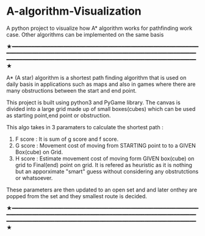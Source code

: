 # A-algorithm-Visualization
A python project to visualize how A* algorithm works for pathfinding work case. Other algorithms can be implemented on the same basis

★━━━━━━━━━━━━━━━━━━━━━━━━━━━━━━━━━━━━━━━━━━━━━━━━━━━━━━━━━━━━━━━━━━━━━━━━━━━━━━━━━━━━━━━━━━━━━━━━━━━━━━━━━━━━━━━━━━━━━━━━━━━━━━━━━━━━━━━━━━━━━━━━━━━━━━━━━━━━━━━━━━━━━━━━━━━━━━━━★

A* (A star) algorithm is a shortest path finding algorithm that is used on daily basis in applications such as maps and also in games where there are many obstructions between the start and end point.

This project is built using python3 and PyGame library. The canvas is divided into a large grid made up of small boxes(cubes) which can be used as starting point,end point or obstruction.

This algo takes in 3 paramaters to calculate the shortest path :
 1) F score  : It is sum of g score and f score.
 2) G score  : Movement cost of moving from STARTING point to to a GIVEN Box(cube) on Grid.
 3) H score  : Estimate movement cost of moving form GIVEN box(cube) on grid to Final(end) point on grid. It is refered as heuristic as it is nothing but an apporximate "smart" guess without considering any obstrutctions or whatsoever.


These parameters are then updated to an open set and and later onthey are popped from the set and they smallest route is decided.

★━━━━━━━━━━━━━━━━━━━━━━━━━━━━━━━━━━━━━━━━━━━━━━━━━━━━━━━━━━━━━━━━━━━━━━━━━━━━━━━━━━━━━━━━━━━━━━━━━━━━━━━━━━━━━━━━━━━━━━━━━━━━━━━━━━━━━━━━━━━━━━━━━━━━━━━━━━━━━━━━━━━━━━━━━━━━━━━━★
